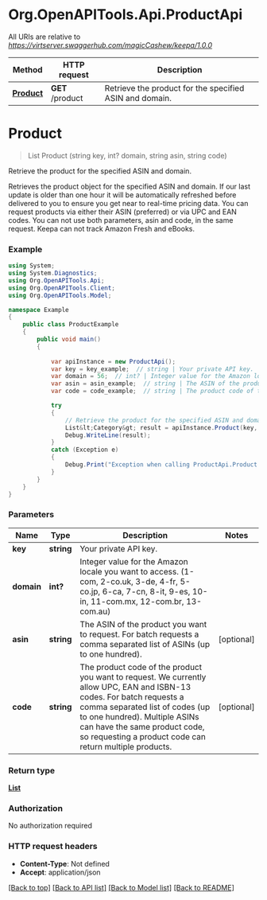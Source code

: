# Org.OpenAPITools.Api.ProductApi

All URIs are relative to *https://virtserver.swaggerhub.com/magicCashew/keepa/1.0.0*

Method | HTTP request | Description
------------- | ------------- | -------------
[**Product**](ProductApi.md#product) | **GET** /product | Retrieve the product for the specified ASIN and domain.


<a name="product"></a>
# **Product**
> List<Category> Product (string key, int? domain, string asin, string code)

Retrieve the product for the specified ASIN and domain.

Retrieves the product object for the specified ASIN and domain. If our last update is older than one hour it will be automatically refreshed before delivered to you to ensure you get near to real-time pricing data.  You can request products via either their ASIN (preferred) or via UPC and EAN codes. You can not use both parameters, asin and code, in the same request. Keepa can not track Amazon Fresh and eBooks.

### Example
```csharp
using System;
using System.Diagnostics;
using Org.OpenAPITools.Api;
using Org.OpenAPITools.Client;
using Org.OpenAPITools.Model;

namespace Example
{
    public class ProductExample
    {
        public void main()
        {
            
            var apiInstance = new ProductApi();
            var key = key_example;  // string | Your private API key.
            var domain = 56;  // int? | Integer value for the Amazon locale you want to access. (1-com, 2-co.uk, 3-de, 4-fr, 5-co.jp, 6-ca, 7-cn, 8-it, 9-es, 10-in, 11-com.mx, 12-com.br, 13-com.au)
            var asin = asin_example;  // string | The ASIN of the product you want to request. For batch requests a comma separated list of ASINs (up to one hundred). (optional) 
            var code = code_example;  // string | The product code of the product you want to request. We currently allow UPC, EAN and ISBN-13 codes. For batch requests a comma separated list of codes (up to one hundred). Multiple ASINs can have the same product code, so requesting a product code can return multiple products. (optional) 

            try
            {
                // Retrieve the product for the specified ASIN and domain.
                List&lt;Category&gt; result = apiInstance.Product(key, domain, asin, code);
                Debug.WriteLine(result);
            }
            catch (Exception e)
            {
                Debug.Print("Exception when calling ProductApi.Product: " + e.Message );
            }
        }
    }
}
```

### Parameters

Name | Type | Description  | Notes
------------- | ------------- | ------------- | -------------
 **key** | **string**| Your private API key. | 
 **domain** | **int?**| Integer value for the Amazon locale you want to access. (1-com, 2-co.uk, 3-de, 4-fr, 5-co.jp, 6-ca, 7-cn, 8-it, 9-es, 10-in, 11-com.mx, 12-com.br, 13-com.au) | 
 **asin** | **string**| The ASIN of the product you want to request. For batch requests a comma separated list of ASINs (up to one hundred). | [optional] 
 **code** | **string**| The product code of the product you want to request. We currently allow UPC, EAN and ISBN-13 codes. For batch requests a comma separated list of codes (up to one hundred). Multiple ASINs can have the same product code, so requesting a product code can return multiple products. | [optional] 

### Return type

[**List<Category>**](Category.md)

### Authorization

No authorization required

### HTTP request headers

 - **Content-Type**: Not defined
 - **Accept**: application/json

[[Back to top]](#) [[Back to API list]](../README.md#documentation-for-api-endpoints) [[Back to Model list]](../README.md#documentation-for-models) [[Back to README]](../README.md)


